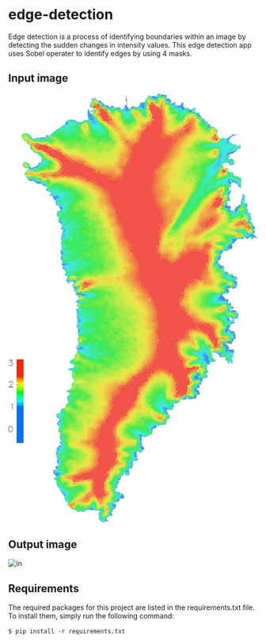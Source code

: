 # edge-detection
Edge detection is a process of identifying boundaries within an image by detecting the sudden changes in intensity values. This edge detection app uses Sobel operater to identify edges by using 4 masks.

## Input image
![in](https://github.com/agkittens/edge-detection/blob/main/assets/greenland.bmp?raw=true)

## Output image
![in](https://github.com/agkittens/edge-detection/blob/main/assets/sobel.bmp?raw=true)


## Requirements
The required packages for this project are listed in the requirements.txt file. To install them, simply run the following command:
```
$ pip install -r requirements.txt
```
